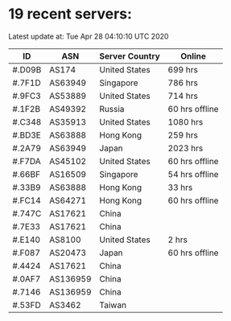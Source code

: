 # 19 recent servers:

Latest update at: Tue Apr 28 04:10:10 UTC 2020

| ID | ASN | Server Country | Online |
| -- | --- | -------------- | ------ |
| #.D09B | AS174 | United States | 699 hrs |
| #.7F1D | AS63949 | Singapore | 786 hrs |
| #.9FC3 | AS53889 | United States | 714 hrs |
| #.1F2B | AS49392 | Russia | 60 hrs offline |
| #.C348 | AS35913 | United States | 1080 hrs |
| #.BD3E | AS63888 | Hong Kong | 259 hrs |
| #.2A79 | AS63949 | Japan | 2023 hrs |
| #.F7DA | AS45102 | United States | 60 hrs offline |
| #.66BF | AS16509 | Singapore | 54 hrs offline |
| #.33B9 | AS63888 | Hong Kong | 33 hrs |
| #.FC14 | AS64271 | Hong Kong | 60 hrs offline |
| #.747C | AS17621 | China | |
| #.7E33 | AS17621 | China | |
| #.E140 | AS8100 | United States | 2 hrs |
| #.F087 | AS20473 | Japan | 60 hrs offline |
| #.4424 | AS17621 | China | |
| #.0AF7 | AS136959 | China | |
| #.7146 | AS136959 | China | |
| #.53FD | AS3462 | Taiwan | |

